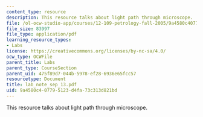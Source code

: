 ```yaml
---
content_type: resource
description: This resource talks about light path through microscope.
file: /ol-ocw-studio-app/courses/12-109-petrology-fall-2005/9a4580c407795123d4fa73c313d821bd_lab_note_sep_13.pdf
file_size: 83997
file_type: application/pdf
learning_resource_types:
- Labs
license: https://creativecommons.org/licenses/by-nc-sa/4.0/
ocw_type: OCWFile
parent_title: Labs
parent_type: CourseSection
parent_uid: 475f89d7-044b-5978-ef28-6936e65fcc57
resourcetype: Document
title: lab_note_sep_13.pdf
uid: 9a4580c4-0779-5123-d4fa-73c313d821bd
---
```

This resource talks about light path through microscope.